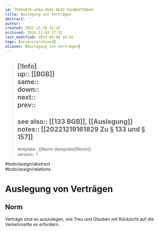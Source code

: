 ```yaml
---
id: 7594a076-e84a-4502-8bd2-55e064f58bed
title: Auslegung von Verträgen
abstract: ''
author: 
created: 2022-12-19 16:13
archived: 2024-11-03 17:31
last_modified: 2023-05-09 16:45
tags: [access/archived]
aliases: [Auslegung von Verträgen]
---
```


> [!Info]  
> up:: [[BGB]]  
> same::  
> down::  
> next::  
> prev:: 
> ---  
> see also:: [[133 BGB]], [[Auslegung]]  
> notes:: [[20221219161829 Zu § 133 und § 157]]
> ---
> template:: [[Norm (template)|Norm]]  
> version:: 1

#todo/assign/abstract  
#todo/assign/relations 

# Auslegung von Verträgen

## Norm

Verträge sind so auszulegen, wie Treu und Glauben mit Rücksicht auf die Verkehrssitte es erfordern. 
